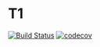 # T1
[![Build Status](https://travis-ci.com/k-t-l-h/T1.svg?branch=task_one)](https://travis-ci.com/k-t-l-h/T1)
[![codecov](https://codecov.io/gh/k-t-l-h/T1/branch/task_one/graph/badge.svg?token=KMNY8M1OO8)](https://codecov.io/gh/k-t-l-h/T1)